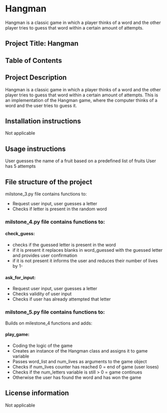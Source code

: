 # Hangman
Hangman is a classic game in which a player thinks of a word and the other player tries to guess that word within a certain amount of attempts.

## Project Title: Hangman

## Table of Contents

## Project Description
Hangman is a classic game in which a player thinks of a word and the other player tries to guess that word within a certain amount of attempts.
This is an implementation of the Hangman game, where the computer thinks of a word and the user tries to guess it. 

## Installation instructions
Not applicable

## Usage instructions
User guesses the name of a fruit based on a predefined list of fruits
User has 5 attempts

## File structure of the project

milstone_3.py file contains functions to:
- Request user input, user guesses a letter
- Checks if letter is present in the random word

### milstone_4.py file contains functions to:
#### check_guess:
- checks if the guessed letter is present in the word
- if it is present it replaces blanks in word_guessed with the guessed letter and provides user confirmation
- if it is not present it informs the user and reduces their number of lives by 1- 

#### ask_for_input:
- Request user input, user guesses a letter
- Checks validity of user input
- Checks if user has already attempted that letter

### milstone_5.py file contains functions to:
Builds on milestone_4 functions and adds:

#### play_game:
- Coding the logic of the game
- Creates an instance of the Hangman class and assigns it to game variable
- Passes word_list and num_lives as arguments to the game object
- Checks if num_lives counter has reached 0 = end of game (user loses)
- Checks if the num_letters variable is still > 0 = game continues
- Otherwise the user has found the word and has won the game

## License information
Not applicable
